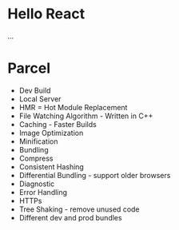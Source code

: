 # Hello React 


...
# Parcel
  - Dev Build
  - Local Server
  - HMR = Hot Module Replacement
  - File Watching Algorithm - Written in C++
  - Caching - Faster Builds
  - Image Optimization
  - Minification
  - Bundling
  - Compress
  - Consistent Hashing
  - Differential Bundling - support older browsers
  - Diagnostic
  - Error Handling
  - HTTPs
  - Tree Shaking - remove unused code
  - Different dev and prod bundles


